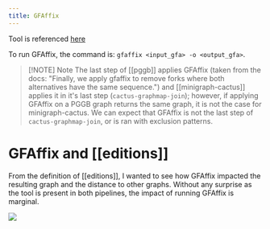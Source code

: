 ```yaml
---
title: GFAffix
---
```

Tool is referenced [here](https://github.com/marschall-lab/GFAffix)

To run GFAffix, the command is: `gfaffix <input_gfa> -o <output_gfa>`.

> [!NOTE] Note
> The last step of [[pggb]] applies GFAffix (taken from the docs: "Finally, we apply gfaffix to remove forks where both alternatives have the same sequence.") and [[minigraph-cactus]] applies it in it's last step (`cactus-graphmap-join`); however, if applying GFAffix on a PGGB graph returns the same graph, it is not the case for minigraph-cactus. We can expect that GFAffix is not the last step of `cactus-graphmap-join`, or is ran with exclusion patterns.

# GFAffix and [[editions]]

From the definition of [[editions]], I wanted to see how GFAffix impacted the resulting graph and the distance to other graphs. Without any surprise as the tool is present in both pipelines, the impact of running GFAffix is marginal.

![](https://github.com/Tharos-ux/pangenome-notes/tree/v4/imgs/gfaffix_clustering.png)

